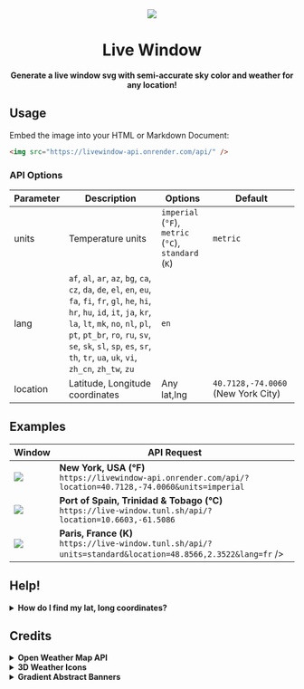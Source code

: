 <div align="center">
  <img src="https://github.com/thalida/live-window/assets/3401715/938cbcba-90cc-461c-942c-873c092c8e28" />
  <h1>
    Live Window
  </h1>
  <strong>
    Generate a live window svg with semi-accurate sky color and weather for any location!
  </strong>
</div>

## Usage

Embed the image into your HTML or Markdown Document:
```html
<img src="https://livewindow-api.onrender.com/api/" />
```

### API Options

| Parameter | Description | Options | Default |
|-----------|-------------|---------|---------|
| units     | Temperature units | `imperial` (`°F`), `metric` (`°C`), `standard` (`K`) | `metric` |
| lang     | `af`, `al`, `ar`, `az`, `bg`, `ca`, `cz`, `da`, `de`, `el`, `en`, `eu`, `fa`, `fi`, `fr`, `gl`, `he`, `hi`, `hr`, `hu`, `id`, `it`, `ja`, `kr`, `la`, `lt`, `mk`, `no`, `nl`, `pl`, `pt`, `pt_br`, `ro`, `ru`, `sv`, `se`, `sk`, `sl`, `sp`, `es`, `sr`, `th`, `tr`, `ua`, `uk`, `vi`, `zh_cn`, `zh_tw`, `zu` | `en` |
| location | Latitude, Longitude coordinates  | Any lat,lng | `40.7128,-74.0060` (New York City) |


## Examples

| Window | API Request |
|--------|-----------------------|
| <img src="https://livewindow-api.onrender.com/api/?location=40.7128,-74.0060&units=imperial" /> | **New York, USA (°F)** <br /> `https://livewindow-api.onrender.com/api/?location=40.7128,-74.0060&units=imperial` |
| <img src="https://livewindow-api.onrender.com/api/?location=10.6603,-61.5086" /> | **Port of Spain, Trinidad & Tobago (°C)** <br /> `https://live-window.tunl.sh/api/?location=10.6603,-61.5086` |
| <img src="https://livewindow-api.onrender.com/api/?units=standard&location=48.8566,2.3522&lang=fr" /> | **Paris, France (K)** <br /> `https://live-window.tunl.sh/api/?units=standard&location=48.8566,2.3522&lang=fr` /> |


## Help!

<details>
  <summary><strong>How do I find my lat, long coordinates?</strong></summary>

  You can use this tool to find your coordinates:
  https://www.latlong.net/convert-address-to-lat-long.html
</details>

## Credits

<details>
  <summary><strong>Open Weather Map API</strong></summary>

  Weather, sunrise, and sunset times are provided by: [https://openweathermap.org/api](https://openweathermap.org/api)
</details>

<details>
  <summary><strong>3D Weather Icons</strong></summary>
  
  [https://ui8.net/msakta/products/weather-animated-icons](https://ui8.net/msakta/products/weather-animated-icons)
</details>

<details>
  <summary><strong>Gradient Abstract Banners</strong></summary>

  While the window frame is designed by @thalida, the gradient blobs are by:
  [https://ui8.net/msakta/products/weather-animated-icons](https://www.figma.com/community/file/1063549775352406477/gradient-abstract-banners?searchSessionId=ltw9aro0-lwjp697d2fs)https://www.figma.com/community/file/1063549775352406477/gradient-abstract-banners?searchSessionId=ltw9aro0-lwjp697d2fs
</details>



